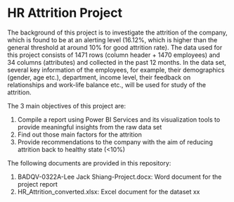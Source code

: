 # HR Attrition Project

The background of this project is to investigate the attrition of the company, which is found to be at an alerting level (16.12%, which is higher than the general threshold at around 10% for good attrition rate). The data used for this project consists of 1471 rows (column header + 1470 employees) and 34 columns (attributes) and collected in the past 12 months. In the data set, several key information of the employees, for example, their demographics (gender, age etc.), department, income level, their feedback on relationships and work-life balance etc., will be used for study of the attrition.

The 3 main objectives of this project are:
   1. Compile a report using Power BI Services and its visualization tools to provide meaningful insights from the raw data set
   2. Find out those main factors for the attrition
   3. Provide recommendations to the company with the aim of reducing attrition back to healthy state (<10%)

The following documents are provided in this repository:
   1. BADQV-0322A-Lee Jack Shiang-Project.docx: Word document for the project report
   2. HR_Attrition_converted.xlsx: Excel document for the dataset
xx
